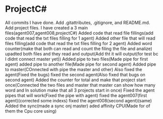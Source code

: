 # ProjectC#
All commits I have done.
Add .gitattributes, .gitignore, and README.md.
Add project files.
I have created a 3 main files(agent007,agent008,projectC#)
Added code that read file fillings(add code that read the txt files filling for 1 agent)
Added other file that will read files filling(add code that read the txt files filling for 2 agent)
Added word counter(make that both can read and count the filing the file and analize)
upadted both files and they read and output(Add tht it will output(for test bc I didnt connect master yet))
Added pipe to two files(Made pipe for first agent)
added pipe to another file(Made pipe for second agent)
Added pipe to master(COnnected with pipe the master and other)
Also fixed the agent(Fixed the bugs)
fixed the second agent(Also fixed that bugs on second agent)
Added the counter for total and make that project start once(Connected the two files and master that master can show how many word and In solution make that all 3 projects start in once)
Fixed the agent pipes that will work(Fixed the pipe with agent)
fixed the agent007(first agent)(corrected some indexs)
fixed the agent008(second agent)(same)
Added the sync(made a sync onj master)
aded affinity CPU(Made for of them the Cpu core using)

